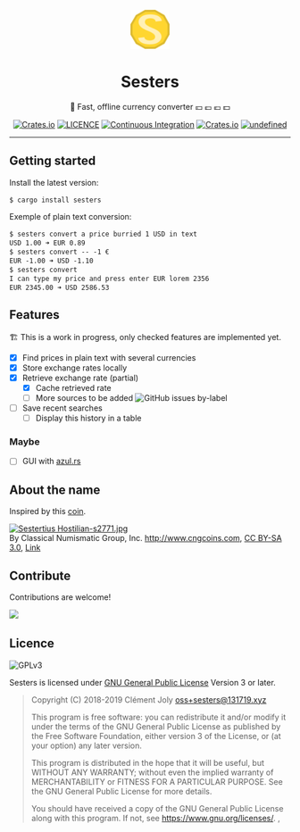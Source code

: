 <!-- insert
---
title: "Sesters"
date: 2021-08-21T04:48:15
description: "💱 Fast, offline currency converter 💴 💷 💶 💵"
---
end_insert -->
<!-- remove -->
<div id="home-anchor"></div>
<div align="center">

  <img
       src="https://raw.githubusercontent.com/cljoly/sesters/master/logo76.png"
       height="70"
       width="70"
       >

<h1 alig="center">
  Sesters
</h1>

💱 Fast, offline currency converter 💴 💷 💶 💵
<!-- end_remove -->

<!-- insert
{{< github_badge >}}

{{< rawhtml >}}
<div class="badges">
end_insert -->
<!-- remove -->
</div>

<p align="center">
<!-- end_remove -->
<a href="https://cj.rs/sesters#getting-started"><img src="https://img.shields.io/badge/🚀 getting-started-yellow?style=flat-square" class="badges" alt="Crates.io" /></a> </a><a href="#contribute"><img src="https://img.shields.io/github/license/cljoly/sesters.svg?color=blueviolet&label=contribute&style=flat-square" alt="LICENCE" /></a> <a href="https://github.com/cljoly/sesters/actions/"><img src="https://github.com/cljoly/sesters/workflows/Continuous%20Integration/badge.svg" alt="Continuous Integration" /></a> <a href="https://crates.io/crates/sesters"><img src="https://img.shields.io/crates/v/sesters.svg?color=blue&style=flat-square" alt="Crates.io" /></a> <a href="https://crates.io/crates/sesters"><img alt="undefined" src="https://img.shields.io/crates/d/sesters.svg?color=brightgreen&style=flat-square"></a>
<!-- remove -->
</p>
<!-- end_remove -->

<!-- insert
</div>
{{< /rawhtml >}}
end_insert -->

******************************************

## Getting started

Install the latest version:

```
$ cargo install sesters
```

Exemple of plain text conversion:
```
$ sesters convert a price burried 1 USD in text
USD 1.00 ➜ EUR 0.89
$ sesters convert -- -1 €
EUR -1.00 ➜ USD -1.10
$ sesters convert
I can type my price and press enter EUR lorem 2356
EUR 2345.00 ➜ USD 2586.53
```

## Features

🏗️ This is a work in progress, only checked features are implemented yet.

- [X] Find prices in plain text with several currencies
- [X] Store exchange rates locally
- [X] Retrieve exchange rate (partial)
  - [X] Cache retrieved rate
  - [ ] More sources to be added ![GitHub issues by-label](https://img.shields.io/github/issues/cljoly/sesters/rate-source.svg)
- [ ] Save recent searches
  - [ ] Display this history in a table

### Maybe

- [ ] GUI with [azul.rs](https://azul.rs/)

## About the name

Inspired by this [coin](https://en.wikipedia.org/wiki/Sestertius).

<!-- insert
{{< rawhtml >}}
end_insert -->

<p><a href="https://commons.wikimedia.org/wiki/File:Sestertius_Hostilian-s2771.jpg#/media/File:Sestertius_Hostilian-s2771.jpg"><img src="https://upload.wikimedia.org/wikipedia/commons/f/f3/Sestertius_Hostilian-s2771.jpg" alt="Sestertius Hostilian-s2771.jpg"></a><br>By Classical Numismatic Group, Inc. <a rel="nofollow" class="external free" href="http://www.cngcoins.com">http://www.cngcoins.com</a>, <a href="http://creativecommons.org/licenses/by-sa/3.0/" title="Creative Commons Attribution-Share Alike 3.0">CC BY-SA 3.0</a>, <a href="https://commons.wikimedia.org/w/index.php?curid=380116">Link</a></p>

<!-- insert
{{< /rawhtml >}}
end_insert -->

## Contribute

Contributions are welcome!

[![](https://img.shields.io/github/issues/cljoly/sesters/good%20first%20issue)](https://github.com/cljoly/sesters/issues?q=is%3Aopen+is%3Aissue+label%3A%22good+first+issue%22)

## Licence

![GPLv3](https://www.gnu.org/graphics/gplv3-127x51.png)

Sesters is licensed under [GNU General Public License](https://www.gnu.org/licenses/gpl.html) Version 3 or later.

> Copyright (C) 2018-2019  Clément Joly <oss+sesters@131719.xyz>
> 
> This program is free software: you can redistribute it and/or modify
> it under the terms of the GNU General Public License as published by
> the Free Software Foundation, either version 3 of the License, or
> (at your option) any later version.
> 
> This program is distributed in the hope that it will be useful,
> but WITHOUT ANY WARRANTY; without even the implied warranty of
> MERCHANTABILITY or FITNESS FOR A PARTICULAR PURPOSE.  See the
> GNU General Public License for more details.
> 
> You should have received a copy of the GNU General Public License
> along with this program.  If not, see <https://www.gnu.org/licenses/>.
,
